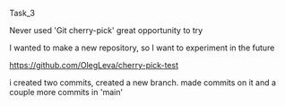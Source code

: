 Task_3

Never used 'Git cherry-pick' great opportunity to try

I wanted to make a new repository, so I want to experiment in the future

https://github.com/OlegLeva/cherry-pick-test

i created two commits, created a new branch. made commits on it and a couple more commits in 'main'

